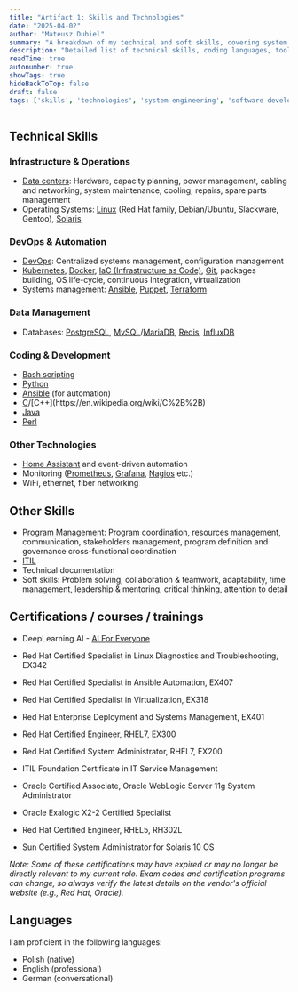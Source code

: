 ```yaml
---
title: "Artifact 1: Skills and Technologies"
date: "2025-04-02"
author: "Mateusz Dubiel"
summary: "A breakdown of my technical and soft skills, covering system engineering, software development, and related areas."
description: "Detailed list of technical skills, coding languages, tools, and soft skills relevant to my experience as a System Development Engineer."
readTime: true
autonumber: true
showTags: true
hideBackToTop: false
draft: false
tags: ['skills', 'technologies', 'system engineering', 'software development', 'coding']
---
```


## Technical Skills

### Infrastructure & Operations

* [Data centers](https://en.wikipedia.org/wiki/Data_center): Hardware, capacity planning, power management, cabling and networking, system maintenance, cooling, repairs, spare parts management
* Operating Systems: [Linux](https://en.wikipedia.org/wiki/Linux) (Red Hat family, Debian/Ubuntu, Slackware, Gentoo), [Solaris](https://www.oracle.com/solaris/)

### DevOps & Automation

* [DevOps](https://en.wikipedia.org/wiki/DevOps): Centralized systems management, configuration management
* [Kubernetes](https://kubernetes.io/), [Docker](https://www.docker.com/), [IaC (Infrastructure as Code)](https://en.wikipedia.org/wiki/Infrastructure_as_code), [Git](https://git-scm.com/), packages building, OS life-cycle, continuous Integration, virtualization
* Systems management: [Ansible](https://www.ansible.com/), [Puppet](https://www.puppet.com/), [Terraform](https://www.terraform.io/)

### Data Management

* Databases: [PostgreSQL](https://www.postgresql.org/), [MySQL](https://www.mysql.com/)/[MariaDB](https://mariadb.org/), [Redis](https://redis.io/), [InfluxDB](https://www.influxdata.com/)

### Coding & Development

* [Bash scripting](https://en.wikipedia.org/wiki/Bash_(Unix_shell))
* [Python](https://www.python.org/)
* [Ansible](https://www.ansible.com/) (for automation)
* [C](https://en.wikipedia.org/wiki/C_(programming_language))/[C++](https://en.wikipedia.org/wiki/C%2B%2B)
* [Java](https://www.java.com/)
* [Perl](https://www.perl.org/)

### Other Technologies

* [Home Assistant](https://www.home-assistant.io/) and event-driven automation
* Monitoring ([Prometheus](https://prometheus.io/), [Grafana](https://grafana.com/), [Nagios](https://www.nagios.org/) etc.)
* WiFi, ethernet, fiber networking

## Other Skills

* [Program Management](https://en.wikipedia.org/wiki/Project_management): Program coordination, resources management, communication, stakeholders management, program definition and governance cross-functional coordination
* [ITIL](https://en.wikipedia.org/wiki/ITIL)
* Technical documentation
* Soft skills: Problem solving, collaboration & teamwork, adaptability, time management, leadership & mentoring, critical thinking, attention to detail

## Certifications / courses / trainings

* DeepLearning.AI - [AI For Everyone](https://coursera.org/share/9264a34aebbe529a75c9f7915e49da5a)

* Red Hat Certified Specialist in Linux Diagnostics and Troubleshooting, EX342
* Red Hat Certified Specialist in Ansible Automation, EX407
* Red Hat Certified Specialist in Virtualization, EX318
* Red Hat Enterprise Deployment and Systems Management, EX401
* Red Hat Certified Engineer, RHEL7, EX300
* Red Hat Certified System Administrator, RHEL7, EX200
* ITIL Foundation Certificate in IT Service Management
* Oracle Certified Associate, Oracle WebLogic Server 11g System Administrator
* Oracle Exalogic X2-2 Certified Specialist
* Red Hat Certified Engineer, RHEL5, RH302L
* Sun Certified System Administrator for Solaris 10 OS

*Note: Some of these certifications may have expired or may no longer be directly relevant to my current role. Exam codes and certification programs can change, so always verify the latest details on the vendor's official website (e.g., Red Hat, Oracle).*

## Languages

I am proficient in the following languages:

* Polish (native)
* English (professional)
* German (conversational)